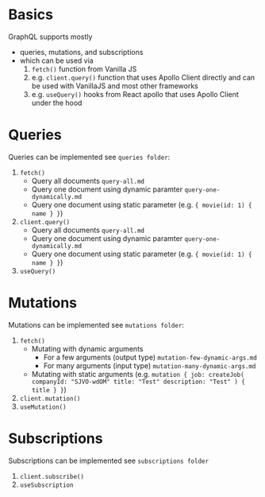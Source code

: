 # Basics

GraphQL supports mostly

- queries, mutations, and subscriptions
- which can be used via
  1. `fetch()` function from Vanilla JS
  2. e.g. `client.query()` function that uses Apollo Client directly and can be used with VanillaJS and most other frameworks
  3. e.g. `useQuery()` hooks from React apollo that uses Apollo Client under the hood

# Queries

Queries can be implemented see `queries folder`:

1. `fetch()`
   - Query all documents `query-all.md`
   - Query one document using dynamic paramter `query-one-dynamically.md`
   - Query one document using static parameter (e.g. `{ movie(id: 1) { name } }`)
2. `client.query()`
   - Query all documents `query-all.md`
   - Query one document using dynamic paramter `query-one-dynamically.md`
   - Query one document using static parameter (e.g. `{ movie(id: 1) { name } }`)
3. `useQuery()`

# Mutations

Mutations can be implemented see `mutations folder`:

1. `fetch()`
   - Mutating with dynamic arguments
     - For a few arguments (output type) `mutation-few-dynamic-args.md`
     - For many arguments (input type) `mutation-many-dynamic-args.md`
   - Mutating with static arguments (e.g. `mutation { job: createJob( companyId: "SJVO-wdOM" title: "Test" description: "Test" ) { title } }`)
2. `client.mutation()`
3. `useMutation()`

# Subscriptions

Subscriptions can be implemented see `subscriptions folder`

1. `client.subscribe()`
2. `useSubscription`
